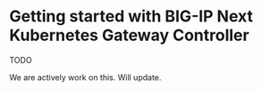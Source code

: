 # Getting started with BIG-IP Next Kubernetes Gateway Controller



TODO

We are actively work on this. Will update.
